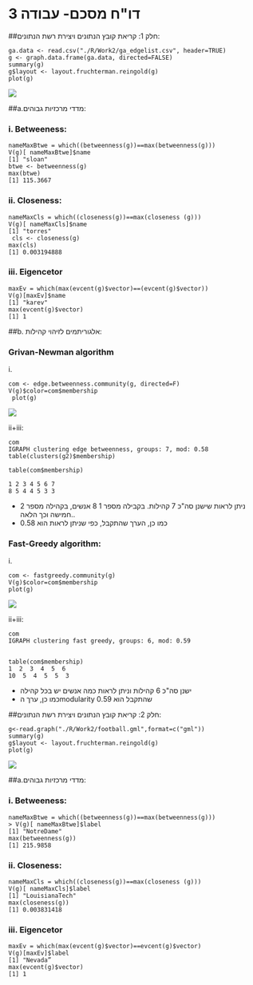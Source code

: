 # דו"ח מסכם- עבודה 3

##חלק 1:
קריאת קובץ הנתונים ויצירת רשת הנתונים:
```{r}
ga.data <- read.csv("./R/Work2/ga_edgelist.csv", header=TRUE) 
g <- graph.data.frame(ga.data, directed=FALSE) 
summary(g) 
g$layout <- layout.fruchterman.reingold(g) 
plot(g) 

```
![](https://cloud.githubusercontent.com/assets/17852872/14914180/b5b6d1ac-0e10-11e6-9b10-de7a409ed1f4.png)


##a.מדדי מרכזיות גבוהים:
###	i.	Betweeness:

```{r}
nameMaxBtwe = which((betweenness(g))==max(betweenness(g)))
V(g)[ nameMaxBtwe]$name
[1] "sloan"
btwe <- betweenness(g)
max(btwe)
[1] 115.3667
```

###	ii.	Closeness:

```{r}
nameMaxCls = which((closeness(g))==max(closeness (g)))
V(g)[ nameMaxCls]$name
[1] "torres"
 cls <- closeness(g)
max(cls)
[1] 0.003194888
```


###	iii.	Eigencetor

```{r}
maxEv = which(max(evcent(g)$vector)==(evcent(g)$vector))
V(g)[maxEv]$name
[1] "karev"
max(evcent(g)$vector)
[1] 1
```
##b. אלגוריתמים לזיהוי קהילות:

###	Grivan-Newman algorithm
i.	
```{r}
com <- edge.betweenness.community(g, directed=F)
V(g)$color=com$membership
 plot(g)
```
![](https://cloud.githubusercontent.com/assets/17852872/14914178/b5b3820e-0e10-11e6-8996-445169942bf2.png)

ii+iii:
```{r}
com
IGRAPH clustering edge betweenness, groups: 7, mod: 0.58
table(clusters(g2)$membership)

table(com$membership)

1 2 3 4 5 6 7 
8 5 4 4 5 3 3 
```
* ניתן לראות שישנן סה"כ 7 קהילות. בקבילה מספר 1 8 אנשים, בקהילה מספר 2 חמישה וכך הלאה..
* כמו כן, הערך שהתקבל, כפי שניתן לראות הוא 0.58

###	Fast-Greedy algorithm:
i.	
```{r}
com <- fastgreedy.community(g)
V(g)$color=com$membership
plot(g)
```
![](https://cloud.githubusercontent.com/assets/17852872/14914179/b5b3375e-0e10-11e6-839c-a7d330e8275b.png)

ii+iii:
```{r}
com
IGRAPH clustering fast greedy, groups: 6, mod: 0.59


table(com$membership)
1  2  3  4  5  6 
10  5  4  5  5  3 
```
* ישנן סה"כ 6 קהילות וניתן לראות כמה אנשים יש בכל קהילה
* כמו כן, ערך הmodularity שהתקבל הוא 0.59


##חלק 2:
קריאת קובץ הנתונים ויצירת רשת הנתונים:
```{r}
g<-read.graph("./R/Work2/football.gml",format=c("gml"))
summary(g) 
g$layout <- layout.fruchterman.reingold(g) 
plot(g)
```
![](https://cloud.githubusercontent.com/assets/17852872/14914177/b5ad9894-0e10-11e6-93fc-e62ac46b0eb7.png)


##a.מדדי מרכזיות גבוהים:
###	i.	Betweeness:

```{r}
nameMaxBtwe = which((betweenness(g))==max(betweenness(g)))
> V(g)[ nameMaxBtwe]$label
[1] "NotreDame"
max(betweenness(g))
[1] 215.9858
```

###	ii.	Closeness:

```{r}
nameMaxCls = which((closeness(g))==max(closeness (g)))
V(g)[ nameMaxCls]$label
[1] "LouisianaTech"
max(closeness(g))
[1] 0.003831418
```


###	iii.	Eigencetor

```{r}
maxEv = which(max(evcent(g)$vector)==evcent(g)$vector)
V(g)[maxEv]$label
[1] "Nevada”
max(evcent(g)$vector)
[1] 1
```
